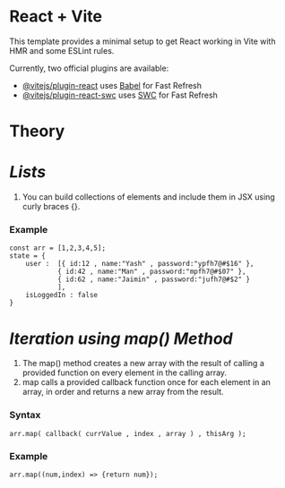 # React + Vite

This template provides a minimal setup to get React working in Vite with HMR and some ESLint rules.

Currently, two official plugins are available:

- [@vitejs/plugin-react](https://github.com/vitejs/vite-plugin-react/blob/main/packages/plugin-react/README.md) uses [Babel](https://babeljs.io/) for Fast Refresh
- [@vitejs/plugin-react-swc](https://github.com/vitejs/vite-plugin-react-swc) uses [SWC](https://swc.rs/) for Fast Refresh


# Theory

# _Lists_

1. You can build collections of elements and include them in JSX using curly braces {}.

<h3>Example</h3>

    const arr = [1,2,3,4,5];
    state = {
        user :  [{ id:12 , name:"Yash" , password:"ypfh7@#$16" },
                { id:42 , name:"Man" , password:"mpfh7@#$07" },
                { id:62 , name:"Jaimin" , password:"jufh7@#$2" }
                ],
        isLoggedIn : false
    }

# _Iteration using map() Method_

1. The map() method creates a new array with the result of calling a provided function on every element in the calling array.
2. map calls a provided callback function once for each element in an array, in order and returns a new array from the result.

<h3>Syntax</h3>

    arr.map( callback( currValue , index , array ) , thisArg );

<h3>Example</h3>

    arr.map((num,index) => {return num});
